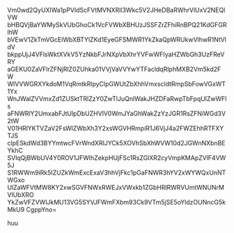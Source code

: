 Vm0wd2QyUXlWa1pPVldScFVtMVNXRll3Wkc5V2JHeDBaRWhrVlUxV2NEQlVW
bHBQVjBaYWMySkVUbGhoCk1VcFVWbXBHUzJSSFZrZFhiRnBPQ21KdGFGRlhW
bVEwV1ZkTmVGcElWbXBTYlZKd1EyeGFSMWR1YkZkaQpWRUkwVlhwR1NtVldV
bkppUjJ4VFlsWktXVkV5YzNkbFJrNXpVbXhrYVFwWFIyaHZWbGh3UzFReVRY
aGEKU0ZaVFlrZFNjRlZ0ZUhka01VVjVaVVYwYTFacldqRlphMXB2Vm5kd2FW
WlVVWGRXYkdoM1VqRmtkRlpyClpGWUtZbXhhVmxscldtRmpSbFowVGxWT1Yx
WnJWalZVVmxZd1ZUSktTRlZzY0ZwTlJuQnlWakJHZDFaRwpTbFpqUlZwWFls
aFNWRlY2UmxabFJtUlpDbUZHVlV0WmJYaGhWakZzYzJGR1RsZFNiWGd3V2tW
V01HRlYKTVZaV2FsWlZWbXh3Y2xsWGVHRmpiR1J6VjJ4a2FWZEhhRTFXYTJS
clpESkdWd3BYYmtwcFVrWndXRlJYCk5XOVhSbXhWVW10d2JGWnNXbnBEYkhC
SVlqQjBWbUV4Y0ROV1JFWlhZekpHUjFSc1RsZGlXR2cyVmpKMApZVlF4VW5J
S1RWWm9iRk5IZUZkWmExcExaV3hhVjFkc1pGaFNWR3hYV2xWYWQxUnNTWGxo
UlZaWFVtMW8KY2xwSGVFNWxRWEJxVWxkb1ZGbHRlRWRVUmtWNUNrMVlUbXRO
YkZwVFZVWlJkMU13VG5SYVJFWmFXbm93Ck9VTm5jSE5oYldzOUNncG5kMkU9
CgppYno=

huu